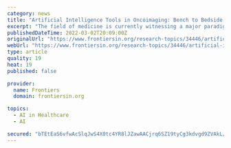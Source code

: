 ```yaml
---
category: news
title: "Artificial Intelligence Tools in Oncoimaging: Bench to Bedside Journey"
excerpt: "The field of medicine is currently witnessing a major paradigm shift in the design principles of many computer-based tools that are being used in the clinic. There is a great debate about the speed at which newer deep learning methods will be implemented in clinical healthcare practice with speculations for the time needed to fully automate clinical tasks ranging from a few years to decades."
publishedDateTime: 2022-03-02T20:09:00Z
originalUrl: "https://www.frontiersin.org/research-topics/34446/artificial-intelligence-tools-in-oncoimaging-bench-to-bedside-journey"
webUrl: "https://www.frontiersin.org/research-topics/34446/artificial-intelligence-tools-in-oncoimaging-bench-to-bedside-journey"
type: article
quality: 19
heat: 19
published: false

provider:
  name: Frontiers
  domain: frontiersin.org

topics:
  - AI in Healthcare
  - AI

secured: "bTEtEaS6vfwAcSlqJwS4X0tc4YR8lJZawAACjrq6SZ19tyCg3kdvgd9ZVAkL/v+bNNhes6FehG2pDGUrxkrkb9zDk7Jps9uXaNeGrmgXhmnXxyRMTfJKfPx/qiVp2yAfkgdvN0XiwTeI6E2XcL9jDMB7UwLEeNaN8uJcYgRDn5KQsj/Dia+hv1Bv/xDAfBZa8UmxS+DNelYa4eSq4V7wz0g0OXKuVhTqdaMEAWpS0Pf3JhiPnIItyAgf5dHjR07Co8FeSAIrG625LAyopFVW4azwGq7TtYgfelDG+hTjr/KtzkI+c7RG0ovZDfShi5Ee5Af5IpVtRDuzNqyjniQFWm0KA4weOXvj9/yq0Dx6FEQ=;1kJIFmsPEKtn6JTAjnLAcw=="
---
```


